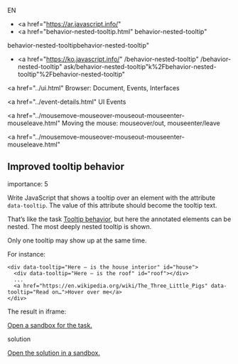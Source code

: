 EN

-   <a href="https://ar.javascript.info/"
-   <a href="behavior-nested-tooltip.html"
    behavior-nested-tooltip"

behavior-nested-tooltipbehavior-nested-tooltip"

<!-- -->

-   <a href="https://ko.javascript.info/"
    /behavior-nested-tooltip"
    /behavior-nested-tooltip"
    ask/behavior-nested-tooltip"k%2Fbehavior-nested-tooltip"%2Fbehavior-nested-tooltip" </a>

<a href="../ui.html" Browser: Document, Events, Interfaces</span></a>

<a href="../event-details.html" UI Events</span></a>

<a href="../mousemove-mouseover-mouseout-mouseenter-mouseleave.html" Moving the mouse: mouseover/out, mouseenter/leave</span></a>

<a href="../mousemove-mouseover-mouseout-mouseenter-mouseleave.html"

## Improved tooltip behavior

<span class="task__importance" title="How important is the task, from 1 to 5">importance: 5</span>

Write JavaScript that shows a tooltip over an element with the attribute `data-tooltip`. The value of this attribute should become the tooltip text.

That’s like the task [Tooltip behavior](behavior-tooltip.html), but here the annotated elements can be nested. The most deeply nested tooltip is shown.

Only one tooltip may show up at the same time.

For instance:

    <div data-tooltip="Here – is the house interior" id="house">
      <div data-tooltip="Here – is the roof" id="roof"></div>
      ...
      <a href="https://en.wikipedia.org/wiki/The_Three_Little_Pigs" data-tooltip="Read on…">Hover over me</a>
    </div>

The result in iframe:

[Open a sandbox for the task.](https://plnkr.co/edit/N8Y84iRZJK3JdVjW?p=preview)

solution

[Open the solution in a sandbox.](https://plnkr.co/edit/Ykgy8Hq2hA92bKxe?p=preview)
